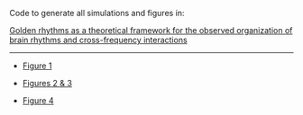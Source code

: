 Code to generate all simulations and figures in:

[Golden rhythms as a theoretical framework for the observed organization of brain rhythms and cross-frequency interactions](XXX)

---

* [Figure 1](./Figure-1.ipynb)

* [Figures 2 \& 3](./Figures-2-and-3.ipynb)

* [Figure 4](./Figure-4.ipynb)
